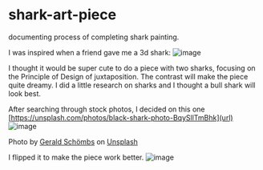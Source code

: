 # shark-art-piece
documenting process of completing shark painting. 

I was inspired when a friend gave me a 3d shark:
![image](https://github.com/swan-07/shark-art-piece/assets/100081902/0648009a-366d-4cbf-955b-a9035ac84a7c)

I thought it would be super cute to do a piece with two sharks, focusing on the Principle of Design of juxtaposition. The contrast will make the piece quite dreamy. I did a little research on sharks and I thought a bull shark will look best. 

After searching through stock photos, I decided on this one [https://unsplash.com/photos/black-shark-photo-BqySllTmBhk](url) ![image](https://github.com/swan-07/shark-art-piece/assets/100081902/f26904d6-ccd6-4429-8d91-a9945421dc84)

Photo by <a href="https://unsplash.com/@geerald?utm_content=creditCopyText&utm_medium=referral&utm_source=unsplash">Gerald Schömbs</a> on <a href="https://unsplash.com/photos/black-shark-photo-BqySllTmBhk?utm_content=creditCopyText&utm_medium=referral&utm_source=unsplash">Unsplash</a>

I flipped it to make the piece work better. ![image](https://github.com/swan-07/shark-art-piece/assets/100081902/68b4342e-ac87-4825-8363-e3d9c4845735)
